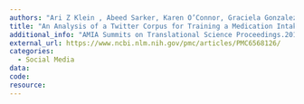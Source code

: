 ```yaml
---
authors: "Ari Z Klein , Abeed Sarker, Karen O’Connor, Graciela Gonzalez-Hernandez"
title: "An Analysis of a Twitter Corpus for Training a Medication Intake Classifier."
additional_info: "AMIA Summits on Translational Science Proceedings.2019"
external_url: https://www.ncbi.nlm.nih.gov/pmc/articles/PMC6568126/
categories:
  - Social Media
data:
code:
resource:
---
```

